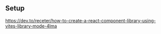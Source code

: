 ## Setup

https://dev.to/receter/how-to-create-a-react-component-library-using-vites-library-mode-4lma